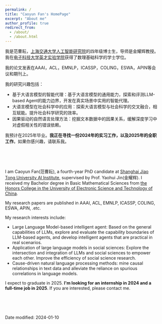 ```yaml
---
permalink: /
title: "Caoyun Fan's HomePage"
excerpt: "About me"
author_profile: true
redirect_from: 
  - /about/
  - /about.html
---
```


我是范曹耘，[上海交通大学人工智能研究院](https://ai.sjtu.edu.cn/)的四年级博士生，导师是金耀辉教授。我在[电子科技大学英才实验学院](https://www.yingcai.uestc.edu.cn/)获得了数理基础科学的学士学位。

我的论文发表在AAAI，ACL，EMNLP，ICASSP，COLING，ESWA，APIN等会议和期刊上。

我的研究兴趣包括：
* 基于大语言模型的智能代理：基于大语言模型的通用能力，探索和评测LLM-based Agent的能力边界，开发在真实场景中实用的智能代理。
* 大语言模型在社会科学中的应用：探索大语言模型与社会科学的交叉融合，相互赋能。提升社会科学研究的效率。
* 因果驱动的自然语言处理方法：挖掘文本数据中的因果关系，缓解深度学习中对虚假相关性的错误依赖。

我预计在2025年毕业。**我正在寻找一份2024年的实习工作，以及2025年的全职工作**。如果你感兴趣，请联系我。

<br>
<br>
<br>

I am Caoyun Fan(范曹耘), a fourth-year PhD candidate at [Shanghai Jiao Tong University AI Institute](https://ai.sjtu.edu.cn/), supervised by Prof. Yaohui Jin(金耀辉). I received my Bachelor degree in Basic Mathematical Sciences from [the Honors College in the University of Electronic Science and Technology of China](https://www.yingcai.uestc.edu.cn/). 

My research papers are published in AAAI, ACL, EMNLP, ICASSP, COLING, ESWA, APIN, .etc.  

My research interests include:
* Large Language Model-based intelligent agent: Based on the general capabilities of LLMs, explore and evaluate the capability boundaries of LLM-based agents, and develop intelligent agents that are practical in real scenarios. 
* Application of large language models in social sciences: Explore the intersection and integration of LLMs and social sciences to empower each other. Improve the efficiency of social science research. 
* Cause-driven natural language processing methods: mine causal relationships in text data and alleviate the reliance on spurious correlations in language models.

I expect to graduate in 2025. **I'm looking for an internship in 2024 and a full-time job in 2025**. If you are interested, please contact me. 

<br>
<br>
<br>

Date modified: 2024-01-10

<br>
<br>
<br>
